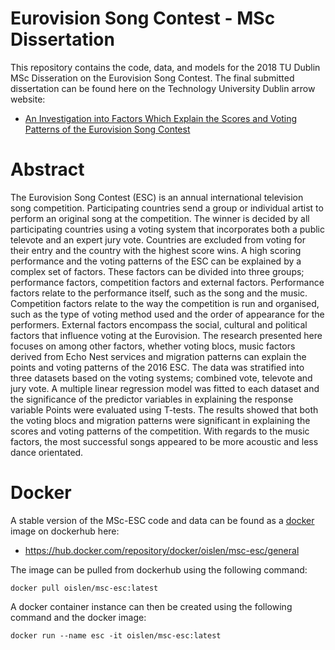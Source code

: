 # Eurovision Song Contest - MSc Dissertation

This repository contains the code, data, and models for the 2018 TU Dublin MSc Disseration on the Eurovision Song Contest. The final submitted dissertation can be found here on the Technology University Dublin arrow website:

* [An Investigation into Factors Which Explain the Scores and Voting Patterns of the Eurovision Song Contest](https://arrow.tudublin.ie/scschcomdis/155/)

# Abstract

The Eurovision Song Contest (ESC) is an annual international television song competition. Participating countries send a group or individual artist to perform an original song at the competition. The winner is decided by all participating countries using a voting system that incorporates both a public televote and an expert jury vote. Countries are excluded from voting for their entry and the country with the highest score wins. A high scoring performance and the voting patterns of the ESC can be explained by a complex set of factors. These factors can be divided into three groups; performance factors, competition factors and external factors. Performance factors relate to the performance itself, such as the song and the music. Competition factors relate to the way the competition is run and organised, such as the type of voting method used and the order of appearance for the performers. External factors encompass the social, cultural and political factors that influence voting at the Eurovision. The research presented here focuses on among other factors, whether voting blocs, music factors derived from Echo Nest services and migration patterns can explain the points and voting patterns of the 2016 ESC. The data was stratified into three datasets based on the voting systems; combined vote, televote and jury vote. A multiple linear regression model was fitted to each dataset and the significance of the predictor variables in explaining the response variable Points were evaluated using T-tests. The results showed that both the voting blocs and migration patterns were significant in explaining the scores and voting patterns of the competition. With regards to the music factors, the most successful songs appeared to be more acoustic and less dance orientated.

# Docker

A stable version of the MSc-ESC code and data can be found as a [docker](https://www.docker.com/) image on dockerhub here:

* https://hub.docker.com/repository/docker/oislen/msc-esc/general

The image can be pulled from dockerhub using the following command:

```
docker pull oislen/msc-esc:latest
```

A docker container instance can then be created using the following command and the docker image:

```
docker run --name esc -it oislen/msc-esc:latest
```
